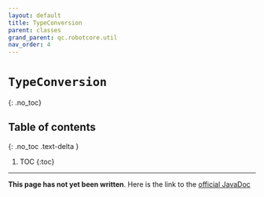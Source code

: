 ```yaml
---
layout: default
title: TypeConversion
parent: classes
grand_parent: qc.robotcore.util
nav_order: 4
---
```

# `TypeConversion`
{: .no_toc}

## Table of contents
{: .no_toc .text-delta }

1. TOC
{:toc}
---
**This page has not yet been written**. Here is the link to the [official JavaDoc](https://ftctechnh.github.io/ftc_app/doc/javadoc/com/qualcomm/robotcore/util/TypeConversion.html)
        